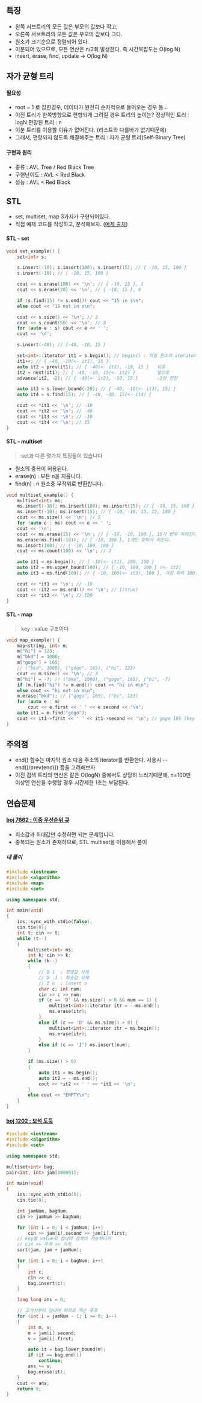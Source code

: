 ## 특징
- 왼쪽 서브트리의 모든 값은 부모의 값보다 작고, 
- 오른쪽 서브트리의 모든 값은 부모의 값보다 크다.
- 원소가 크기순으로 정렬되어 있다.
- 이분되어 있으므로, 모든 연산은 n/2회 발생한다. 즉 시간복잡도는 O(log N)
- insert, erase, find, update -> O(log N)
## 자가 균형 트리
#### 필요성
 - root = 1 로 잡힌경우, 데이터가 완전히 순차적으로 들어오는 경우 등... 
 - 이진 트리가 한쪽방향으로 편향되게 그려질 경우 트리의 높이는?
	 정상적인 트리 : logN
	 편향된 트리 : n
- 이분 트리를 이용할 이유가 없어진다. (리스트와 다를바가 없기때문에)
- 그래서, 편향되지 않도록 해결해주는 트리 : 자가 균형 트리(Self-Binary Tree)
#### 구현과 원리
- 종류 : AVL Tree / Red Black Tree
- 구현난이도 : AVL < Red Black
- 성능 : AVL < Red Black
	 
## STL
- set, multiset, map 3가지가 구현되어있다.
- 직접 예제 코드를 작성하고, 분석해보자. ([예제 출처](https://blog.encrypted.gg/1013))
#### STL - set
```cpp
void set_example() {
	set<int> s;

	s.insert(-10); s.insert(100); s.insert(15); // { -10, 15, 100 }
	s.insert(-10); // { -10, 15, 100 }

	cout << s.erase(100) << '\n'; // { -10, 15 }, 1
	cout << s.erase(20) << '\n'; // { -10, 15 }, 0

	if (s.find(15) != s.end()) cout << "15 in s\n";
	else cout << "15 not in s\n";

	cout << s.size() << '\n'; // 2
	cout << s.count(50) << '\n'; // 0
	for (auto e : s) cout << e << ' ';
	cout << '\n';

	s.insert(-40); // {-40, -10, 15 }

	set<int>::iterator it1 = s.begin(); // begin() : 처음 원소의 iterator 반환
	it1++; // { -40, -10(<- it1), 15 }
	auto it2 = prev(it1); // { -40(<- it2), -10, 15 }	뒤로
	it2 = next(it1); // { -40, -10, 15(<- it2) }		앞으로
	advance(it2, -2); // { -40(<- it2), -10, 15 }		-2칸 전진

	auto it3 = s.lower_bound(-20); // { -40, -10(<- it3), 15) }
	auto it4 = s.find(15); // { -40, -10, 15(<- it4) }

	cout << *it1 << '\n'; // -10
	cout << *it2 << '\n'; // -40
	cout << *it3 << '\n'; // -10
	cout << *it4 << '\n'; // 15
}
```
#### STL - multiset
> set과 다른 몇가지 특징들이 있습니다
- 원소의 중복이 허용된다.
- erase(n) : 모든 n을 지웁니다.
- find(n) : n 원소중 무작위로 반환합니다.
```cpp
void multiset_example() {
	multiset<int> ms;
	ms.insert(-10); ms.insert(100); ms.insert(15); // { -10, 15, 100 }
	ms.insert(-10); ms.insert(15); // { -10, -10, 15, 15, 100 }
	cout << ms.size() << '\n'; // 5
	for (auto e : ms) cout << e << ' ';
	cout << '\n';
	cout << ms.erase(15) << '\n'; // { -10, -10, 100 }, 15가 번부 지워진다.
	ms.erase(ms.find(-10)); // { -10, 100 }, 1개만 찾아서 지운다.
	ms.insert(100); // { -10, 100, 100 }
	cout << ms.count(100) << '\n'; // 2

	auto it1 = ms.begin(); // { -10(<- it1), 100, 100 }
	auto it2 = ms.upper_bound(100); // { -10, 100, 100 } (<- it2)
	auto it3 = ms.find(100); // { -10, 100(<- it3), 100 }, 가장 좌측 100을 찾아준다

	cout << *it1 << '\n'; // -10
	cout << (it2 == ms.end()) << '\n'; // 1(true)
	cout << *it3 << '\n'; // 100
}
```
#### STL - map
> key : value 구조이다
```cpp
void map_example() {
	map<string, int> m;
	m["hi"] = 123;
	m["bkd"] = 1000;
	m["gogo"] = 165; 
	// ("bkd", 1000), ("gogo", 165), ("hi", 123)
	cout << m.size() << '\n'; // 3
	m["hi"] = -7; // ("bkd", 1000), ("gogo", 165), ("hi", -7)
	if (m.find("hi") != m.end()) cout << "hi in m\n";
	else cout << "hi not in m\n";
	m.erase("bkd"); // ("gogo", 165), ("hi", 123)
	for (auto e : m)
		cout << e.first << ' ' << e.second << '\n';
	auto it1 = m.find("gogo");
	cout << it1->first << ' ' << it1->second << '\n'; // gogo 165 (key : value)
}
```

## 주의점
- end() 함수는 마지막 원소 다음 주소의 iterator를 반환한다. 
  사용시 --end()/prev(end()) 등을 고려해보자
- 이진 검색 트리의 연산은 같은 O(logN) 중에서도 상당히 느리기때문에, 
  n=100만 이상인 연산을 수행할 경우 시간제한 1초는 부담된다.
## 연습문제
#### [boj 7662 : 이중 우선순위 큐](https://www.acmicpc.net/problem/7662)
- 최소값과 최대값만 수정하면 되는 문제입니다.
- 중복되는 원소가 존재하므로, STL multiset을 이용해서 풀이
##### 내 풀이
```cpp
#include <iostream>
#include <algorithm>
#include <map>
#include <set>

using namespace std;

int main(void)
{
	ios::sync_with_stdio(false);
	cin.tie(0);
	int t; cin >> t;
	while (t--)
	{
		multiset<int> ms;
		int k; cin >> k;
		while (k--)
		{
			// D 1	: 최댓값 삭제
			// D -1 : 최솟값 삭제
			// I n	: insert n
			char c; int num;
			cin >> c >> num;
			if (c == 'D' && ms.size() > 0 && num == 1) {
				multiset<int>::iterator itr = --ms.end();
				ms.erase(itr);
			}
			else if (c == 'D' && ms.size() > 0) {
				multiset<int>::iterator itr = ms.begin();
				ms.erase(itr);
			}
			else if (c == 'I') ms.insert(num);
		}

		if (ms.size() > 0)
		{
			auto it1 = ms.begin();
			auto it2 = --ms.end();
			cout << *it2 << ' ' << *it1 << '\n';
		}
		else cout << "EMPTY\n";
	}
}
```
#### [boj 1202 : 보석 도둑](https://www.acmicpc.net/problem/1202)

```cpp
#include <iostream>
#include <algorithm>
#include <set>

using namespace std;

multiset<int> bag; 
pair<int, int> jam[300001];

int main(void)
{
	ios::sync_with_stdio(0);
	cin.tie(0);

	int jamNum, bagNum;
	cin >> jamNum >> bagNum;

	for (int i = 0; i < jamNum; i++)
		cin >> jam[i].second >> jam[i].first; 
	// key를 value로 잡아야 검색이 가능하니까
	// cin >> 무게 >> 가치
	sort(jam, jam + jamNum);

	for (int i = 0; i < bagNum; i++)
	{
		int c;
		cin >> c; 
		bag.insert(c);
	}

	long long ans = 0;

	// 고가치부터 담아야 하므로 역순 루프
	for (int i = jamNum - 1; i >= 0; i--)
	{
		int m, v;
		m = jam[i].second;
		v = jam[i].first;

		auto it = bag.lower_bound(m);
		if (it == bag.end())
			continue;
		ans += v;
		bag.erase(it);
	}
	cout << ans;
	return 0;
}
```
